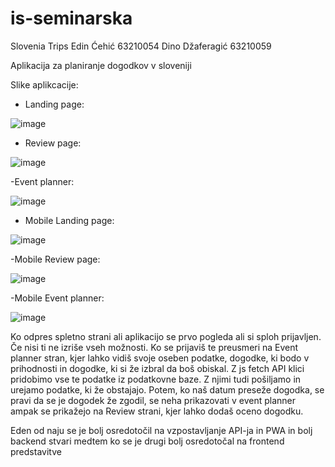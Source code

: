 # is-seminarska
Slovenia Trips
Edin Ćehić 63210054
Dino Džaferagić 63210059

Aplikacija za planiranje dogodkov v sloveniji

Slike aplikcacije:
- Landing page:

![image](https://user-images.githubusercontent.com/13045328/211564206-5b431a3a-9f61-42b1-b56a-b1fbb45053f7.png)

- Review page:

![image](https://user-images.githubusercontent.com/13045328/211564620-8c8a4d1c-4aa3-4fd8-9942-b6e71582de51.png)

-Event planner:

![image](https://user-images.githubusercontent.com/13045328/211564720-a1a82e57-069b-4146-90b6-10c1c224c4a5.png)

- Mobile Landing page:

![image](https://user-images.githubusercontent.com/13045328/211565292-c5bda19d-c6cb-4c87-85b8-cb08a7544e1d.png)

-Mobile Review page:

![image](https://user-images.githubusercontent.com/13045328/211565240-455e22a4-5031-41ed-a928-4de5c7a50898.png)

-Mobile Event planner:

![image](https://user-images.githubusercontent.com/13045328/211565191-0f34ef37-dcb8-4145-aea4-12f1c274760a.png)


Ko odpres spletno strani ali aplikacijo se prvo pogleda ali si sploh prijavljen. Če nisi ti ne izriše vseh možnosti. Ko se prijaviš te preusmeri na Event planner
stran, kjer lahko vidiš svoje oseben podatke, dogodke, ki bodo v prihodnosti in dogodke, ki si že izbral da boš obiskal. Z js fetch API klici pridobimo vse te podatke 
iz podatkovne baze. Z njimi tudi pošiljamo in urejamo podatke, ki že obstajajo. Potem, ko naš datum preseže dogodka, se pravi da se je dogodek že zgodil, se neha
prikazovati v event planner ampak se prikažejo na Review strani, kjer lahko dodaš oceno dogodku.

Eden od naju se je bolj osredotočil na vzpostavljanje API-ja in PWA in bolj backend stvari medtem ko se je drugi bolj osredotočal na frontend predstavitve


